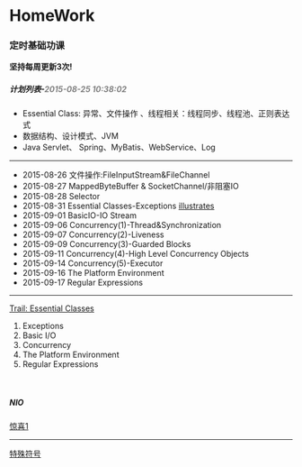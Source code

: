 # HomeWork
<h3>定时基础功课</h3>
<b>坚持每周更新3次!</b>
<h5>计划列表-<span style="color:gray;">2015-08-25 10:38:02</span></h5>

<ul>
	<li>Essential Class: 异常、文件操作 、线程相关：线程同步、线程池、正则表达式</li>
	<li>数据结构、设计模式、JVM</li>
	<li>Java Servlet、 Spring、MyBatis、WebService、Log</li>
</ul>
<hr />
<ul>
	<li>2015-08-26	文件操作:FileInputStream&FileChannel</li>
	<li>2015-08-27	MappedByteBuffer & SocketChannel/非阻塞IO</li>
	<li>2015-08-28	Selector</li>
	<li>2015-08-31	Essential Classes-Exceptions <a target="_blank" href="https://docs.oracle.com/javase/tutorial/figures/essential/exceptions-throwable.gif" >illustrates</a></li>
	<li>2015-09-01	BasicIO-IO Stream</li>
	<li>2015-09-06	Concurrency(1)-Thread&Synchronization</li>
	<li>2015-09-07	Concurrency(2)-Liveness</li>
	<li>2015-09-09	Concurrency(3)-Guarded Blocks</li>
	<li>2015-09-11	Concurrency(4)-High Level Concurrency Objects</li>
	<li>2015-09-14	Concurrency(5)-Executor</li>
	<li>2015-09-16	The Platform Environment</li>
	<li>2015-09-17	Regular Expressions</li>
</ul>
<hr />
<a target="_blank" href="https://docs.oracle.com/javase/tutorial/essential/index.html">Trail: Essential Classes</a>
<ol>
<li>Exceptions</li>	
<li>Basic I/O</li>	
<li>Concurrency</li>	
<li>The Platform Environment</li>	
<li>Regular Expressions</li>	
</ol>
<br />
<h5>NIO</h5>
<a target="_blank" href="https://github.com/jptiancai/learn-mina-the-hard-way/blob/master/README.md">惊喜1</a>
<hr />
<a target="_blank" href="http://www.ifreesite.com/typing/keyboard-symbols.htm">特殊符号</a>
